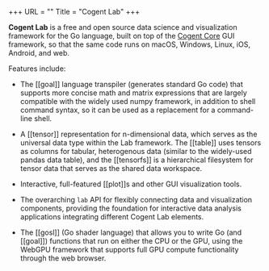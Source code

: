 +++
URL = ""
Title = "Cogent Lab"
+++

**Cogent Lab** is a free and open source data science and visualization framework for the Go language, built on top of the [Cogent Core](https://cogentcore.org/core) GUI framework, so that the same code runs on macOS, Windows, Linux, iOS, Android, and web.

Features include:

* The [[goal]] language transpiler (generates standard Go code) that supports more concise math and matrix expressions that are largely compatible with the widely used numpy framework, in addition to shell command syntax, so it can be used as a replacement for a command-line shell.

* A [[tensor]] representation for n-dimensional data, which serves as the universal data type within the Lab framework. The [[table]] uses tensors as columns for tabular, heterogenous data (similar to the widely-used pandas data table), and the [[tensorfs]] is a hierarchical filesystem for tensor data that serves as the shared data workspace.

* Interactive, full-featured [[plot]]s and other GUI visualization tools.

* The overarching `lab` API for flexibly connecting data and visualization components, providing the foundation for interactive data analysis applications integrating different Cogent Lab elements.

* The [[gosl]] (Go shader language) that allows you to write Go (and [[goal]]) functions that run on either the CPU or the GPU, using the WebGPU framework that supports full GPU compute functionality through the web browser.
